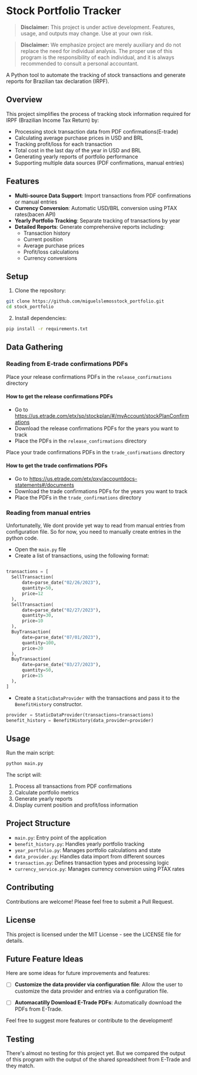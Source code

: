 # Stock Portfolio Tracker

> **Disclaimer:** This project is under active development. Features, usage, and outputs may change. Use at your own risk.

> **Disclaimer:** We emphasize project are merely auxiliary and do not replace the need for individual analysis. The proper use of this program is the responsibility of each individual, and it is always recommended to consult a personal accountant.

A Python tool to automate the tracking of stock transactions and generate reports for Brazilian tax declaration (IRPF).

## Overview

This project simplifies the process of tracking stock information required for IRPF (Brazilian Income Tax Return) by:

- Processing stock transaction data from PDF confirmations(E-trade)
- Calculating average purchase prices in USD and BRL
- Tracking profit/loss for each transaction
- Total cost in the last day of the year in USD and BRL
- Generating yearly reports of portfolio performance
- Supporting multiple data sources (PDF confirmations, manual entries)

## Features

- **Multi-source Data Support**: Import transactions from PDF confirmations or manual entries
- **Currency Conversion**: Automatic USD/BRL conversion using PTAX rates(bacen API)
- **Yearly Portfolio Tracking**: Separate tracking of transactions by year
- **Detailed Reports**: Generate comprehensive reports including:
  - Transaction history
  - Current position
  - Average purchase prices
  - Profit/loss calculations
  - Currency conversions

## Setup

1. Clone the repository:
```bash
git clone https://github.com/miguelslemosstock_portfolio.git
cd stock_portfolio
```

2. Install dependencies:
```bash
pip install -r requirements.txt
```

## Data Gathering

### Reading from E-trade confirmations PDFs
Place your release confirmations PDFs in the `release_confirmations` directory

#### How to get the release confirmations PDFs

- Go to https://us.etrade.com/etx/sp/stockplan/#/myAccount/stockPlanConfirmations
- Download the release confirmations PDFs for the years you want to track
- Place the PDFs in the `release_confirmations` directory

Place your trade confirmations PDFs in the `trade_confirmations` directory

#### How to get the trade confirmations PDFs

- Go to https://us.etrade.com/etx/pxy/accountdocs-statements#/documents
- Download the trade confirmations PDFs for the years you want to track
- Place the PDFs in the `trade_confirmations` directory

### Reading from manual entries
Unfortunatelly, We dont provide yet way to read from manual entries from configuration file. So for now, you need to manually create entries in the python code.

- Open the `main.py` file
- Create a list of transactions, using the following format:
```python

transactions = [
  SellTransaction(
      date=parse_date("02/26/2023"),
      quantity=50,
      price=12
  ),
  SellTransaction(
      date=parse_date("02/27/2023"),
      quantity=30,
      price=10
  ),             
  BuyTransaction(
      date=parse_date("07/01/2023"),
      quantity=100,
      price=20
  ),
  BuyTransaction(
      date=parse_date("03/27/2023"),
      quantity=50,
      price=15
  ),      
]
```
- Create a `StaticDataProvider` with the transactions and pass it to the `BenefitHistory` constructor.

```python
provider = StaticDataProvider(transactions=transactions)
benefit_history = BenefitHistory(data_provider=provider)
```

## Usage

Run the main script:
```bash
python main.py
```

The script will:
1. Process all transactions from PDF confirmations
2. Calculate portfolio metrics
3. Generate yearly reports
4. Display current position and profit/loss information

## Project Structure

- `main.py`: Entry point of the application
- `benefit_history.py`: Handles yearly portfolio tracking
- `year_portfolio.py`: Manages portfolio calculations and state
- `data_provider.py`: Handles data import from different sources
- `transaction.py`: Defines transaction types and processing logic
- `currency_service.py`: Manages currency conversion using PTAX rates

## Contributing

Contributions are welcome! Please feel free to submit a Pull Request.

## License

This project is licensed under the MIT License - see the LICENSE file for details. 


## Future Feature Ideas

Here are some ideas for future improvements and features:

- [ ] **Customize the data provider via configuration file**: Allow the user to customize the data provider and entries via a configuration file.
- [ ] **Automacatilly Download E-Trade PDFs**: Automatically download the PDFs from E-Trade.


Feel free to suggest more features or contribute to the development!

## Testing

There's almost no testing for this project yet. But we compared the output of this program with the output of the shared spreadsheet from E-Trade and they match. 



